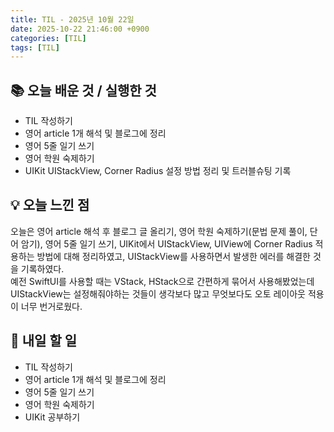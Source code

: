 ```yaml
---
title: TIL - 2025년 10월 22일
date: 2025-10-22 21:46:00 +0900
categories: [TIL]
tags: [TIL]
---
```


## 📚 **오늘 배운 것 / 실행한 것**

- TIL 작성하기
- 영어 article 1개 해석 및 블로그에 정리
- 영어 5줄 일기 쓰기
- 영어 학원 숙제하기
- UIKit UIStackView, Corner Radius 설정 방법 정리 및 트러블슈팅 기록

## 💡 **오늘 느낀 점**

오늘은 영어 article 해석 후 블로그 글 올리기, 영어 학원 숙제하기(문법 문제 풀이, 단어 암기), 영어 5줄 일기 쓰기, UIKit에서 UIStackView, UIView에 Corner Radius 적용하는 방법에 대해 정리하였고, UIStackView를 사용하면서 발생한 에러를 해결한 것을 기록하였다.<br>
예전 SwiftUI를 사용할 때는 VStack, HStack으로 간편하게 묶어서 사용해봤었는데 UIStackView는 설정해줘야하는 것들이 생각보다 많고 무엇보다도 오토 레이아웃 적용이 너무 번거로웠다.

## 🎯 **내일 할 일**

- TIL 작성하기
- 영어 article 1개 해석 및 블로그에 정리
- 영어 5줄 일기 쓰기
- 영어 학원 숙제하기
- UIKit 공부하기
